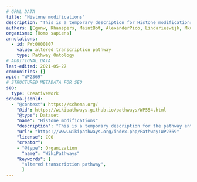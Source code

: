 ```yaml
---
# GPML DATA
title: "Histone modifications"
description: "This is a temporary description for Histone modifications"
authors: [Egonw, Khanspers, MaintBot, AlexanderPico, Lindarieswijk, Mkutmon, Eweitz]
organisms: [Homo sapiens]
annotations:
  - id: PW:0000807
    value: altered transcription pathway
    type: Pathway Ontology
# ADDITIONAL DATA
last-edited: 2021-05-27
communities: []
wpid: "WP2369"
# STRUCTURED METADATA FOR SEO
seo:
  type: CreativeWork
schema-jsonld:
  - "@context": https://schema.org/
    "@id": https://wikipathways.github.io/pathways/WP554.html
    "@type": Dataset
    "name": "Histone modifications"
    "description": "This is a temporary description for the pathway entitled: Histone modifications"
    "url": "https://www.wikipathways.org/index.php/Pathway:WP2369"
    "license": CC0
    "creator":
    - "@type": Organization
      "name": "WikiPathways"
    "keywords": [
      "altered transcription pathway",
      ]
---
```

